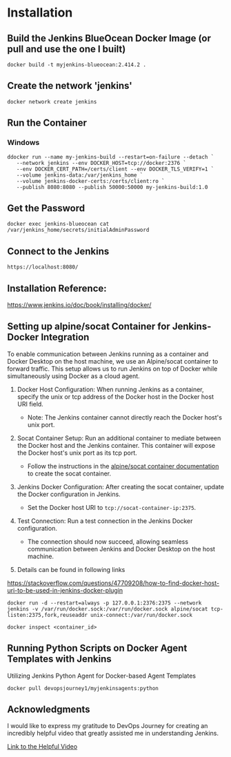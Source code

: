 # Installation
## Build the Jenkins BlueOcean Docker Image (or pull and use the one I built)
```
docker build -t myjenkins-blueocean:2.414.2 .
```

## Create the network 'jenkins'
```
docker network create jenkins
```

## Run the Container
### Windows
```
ddocker run --name my-jenkins-build --restart=on-failure --detach `
   --network jenkins --env DOCKER_HOST=tcp://docker:2376 `
   --env DOCKER_CERT_PATH=/certs/client --env DOCKER_TLS_VERIFY=1 `
   --volume jenkins-data:/var/jenkins_home `
   --volume jenkins-docker-certs:/certs/client:ro `
   --publish 8080:8080 --publish 50000:50000 my-jenkins-build:1.0 
```


## Get the Password
```
docker exec jenkins-blueocean cat /var/jenkins_home/secrets/initialAdminPassword
```

## Connect to the Jenkins
```
https://localhost:8080/
```

## Installation Reference:
https://www.jenkins.io/doc/book/installing/docker/

## Setting up alpine/socat Container for Jenkins-Docker Integration

To enable communication between Jenkins running as a container and Docker Desktop on the host machine, we use an Alpine/socat container to forward traffic. This setup allows us to run Jenkins on top of Docker while simultaneously using Docker as a cloud agent.

1. Docker Host Configuration: When running Jenkins as a container, specify the unix or tcp address of the Docker host in the Docker host URI field.

   - Note: The Jenkins container cannot directly reach the Docker host's unix port.

2. Socat Container Setup: Run an additional container to mediate between the Docker host and the Jenkins container. This container will expose the Docker host's unix port as its tcp port.

   - Follow the instructions in the [alpine/socat container documentation](https://hub.docker.com/r/alpine/socat/) to create the socat container.

3. Jenkins Docker Configuration: After creating the socat container, update the Docker configuration in Jenkins.

   - Set the Docker host URI to `tcp://socat-container-ip:2375`.

4. Test Connection: Run a test connection in the Jenkins Docker configuration.

   - The connection should now succeed, allowing seamless communication between Jenkins and Docker Desktop on the host machine.

5. Details can be found in following links 

https://stackoverflow.com/questions/47709208/how-to-find-docker-host-uri-to-be-used-in-jenkins-docker-plugin

```
docker run -d --restart=always -p 127.0.0.1:2376:2375 --network jenkins -v /var/run/docker.sock:/var/run/docker.sock alpine/socat tcp-listen:2375,fork,reuseaddr unix-connect:/var/run/docker.sock

docker inspect <container_id>
```

## Running Python Scripts on Docker Agent Templates with Jenkins

Utilizing Jenkins Python Agent for Docker-based Agent Templates

```
docker pull devopsjourney1/myjenkinsagents:python
```
## Acknowledgments

I would like to express my gratitude to DevOps Journey for creating an incredibly helpful video that greatly assisted me in understanding Jenkins.

[Link to the Helpful Video](https://www.youtube.com/watch?v=6YZvp2GwT0A)